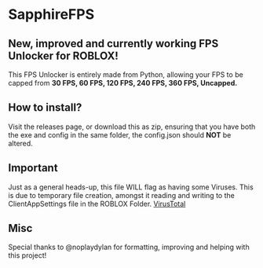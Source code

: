 # SapphireFPS
## New, improved and currently working FPS Unlocker for ROBLOX!

This FPS Unlocker is entirely made from Python, allowing your FPS to be capped from **30 FPS, 60 FPS, 120 FPS, 240 FPS, 360 FPS, Uncapped.**

## How to install?
Visit the releases page, or download this as zip, ensuring that you have both the exe and config in the same folder, the config.json should **NOT** be altered.

## Important
Just as a general heads-up, this file WILL flag as having some Viruses. This is due to temporary file creation, amongst it reading and writing to the ClientAppSettings file in the ROBLOX Folder. [VirusTotal](https://www.virustotal.com/gui/file/21d3da4c5e0fd557282271a12983c06684acb205fb118faf99baed0dec922d82/detection)

## Misc
Special thanks to @noplaydylan for formatting, improving and helping with this project!

